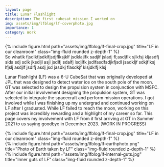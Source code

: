 ```yaml
---
layout: page
title: Lunar Flashlight
description: The first cubesat mission I worked on
img: assets/img/lfblog/lf-coverphoto.jpg
importance: 1
category: Work
---
```


<div class="col-md-12 mt-3">
    <div class="pull-left">
    {% include figure.html path="assets/img/lfblog/lf-final-crop.jpg" title="LF in our cleanroom" class="img-fluid rounded z-depth-1" %}
    </div>
    <div class="pull-left">
    So whatlk fjsdlkfjsdklfjsdjflksjklf jsdklajlfk sadjlf jsladj fl;asdjflk sjlkfsj kljasdfj slda sdj sdlk jksdljl asjl jsdlfj sdalfj lsdjlfk jsdlfasdfsdjkfjsdl jsadkljf sdkjflksj lfjslj asdjlf jsdlfj asdj jsd jasdkj flasdkjf klsjdklfj klsj
    </div>
</div>

Lunar Flashlight (LF) was a 6-U CubeSat that was originally developed at JPL that was designed to detect water ice on the south pole of the moon. GT was selected to design the propulsion system in conjunction with MSFC. After our initial involvement designing the propulsion system, GT was selected to integrate the spacecraft and perform mission operations. I got involved while I was finishing up my undergrad and continued working on LF after I graduated. While LF failed to reach the moon, working on this project was incredibly rewarding and a highlight of my career so far. This page covers my involvement with LF from it first arriving at GT in Summer 2021 to us saying goodbye in December 2023. (WORK IN PROGRESS)

<div class="row">
    <div class="col-sm mt-3 mt-md-0">
        {% include figure.html path="assets/img/lfblog/lf-final-crop.jpg" title="LF in our cleanroom" class="img-fluid rounded z-depth-1" %}
    </div>
    <div class="col-sm mt-3 mt-md-0">
        {% include figure.html path="assets/img/lfblog/lf-earthphoto.png" title="Photo of Earth taken by LF" class="img-fluid rounded z-depth-1" %}
    </div>
    <div class="col-sm mt-3 mt-md-0">
        {% include figure.html path="assets/img/lfblog/lf-internal-guts.jpg" title="Inner guts of LF" class="img-fluid rounded z-depth-1" %}
    </div>
</div>

